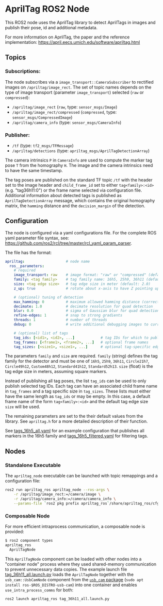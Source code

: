 # AprilTag ROS2 Node

This ROS2 node uses the AprilTag library to detect AprilTags in images and publish their pose, id and additional metadata.

For more information on AprilTag, the paper and the reference implementation: https://april.eecs.umich.edu/software/apriltag.html

## Topics

### Subscriptions:
The node subscribes via a `image_transport::CameraSubscriber` to rectified images on `/apriltag/image_rect`. The set of topic names depends on the type of image transport (parameter `image_transport`) selected (`raw` or `compressed`):
- `/apriltag/image_rect` (`raw`, type: `sensor_msgs/Image`)
- `/apriltag/image_rect/compressed` (`compressed`, type: `sensor_msgs/CompressedImage`)
- `/apriltag/camera_info` (type: `sensor_msgs/CameraInfo`)

### Publisher:
- `/tf` (type: `tf2_msgs/TFMessage`)
- `/apriltag/detections` (type: `apriltag_msgs/AprilTagDetectionArray`)

The camera intrinsics `P` in `CameraInfo` are used to compute the marker tag pose `T` from the homography `H`. The image and the camera intrinsics need to have the same timestamp.

The tag poses are published on the standard TF topic `/tf` with the header set to the image header and `child_frame_id` set to either `tag<family>:<id>` (e.g. "tag36h11:0") or the frame name selected via configuration file. Additional information about detected tags is published as `AprilTagDetectionArray` message, which contains the original homography  matrix, the `hamming` distance and the `decision_margin` of the detection.

## Configuration

The node is configured via a yaml configurations file. For the complete ROS yaml parameter file syntax, see: https://github.com/ros2/rcl/tree/master/rcl_yaml_param_parser.

The file has the format:
```yaml
apriltag:                   # node name
  ros__parameters:
    # required
    image_transport: raw    # image format: "raw" or "compressed" (default: raw)
    family: <tag family>    # tag family name: 16h5, 25h9, 36h11 (default: 36h11)
    size: <tag edge size>   # tag edge size in meter (default: 2.0)
    z_up: true              # rotate about x-axis to have Z pointing upwards (default: false)

    # (optional) tuning of detection
    max_hamming: 0          # maximum allowed hamming distance (corrected bits)
    decimate: 1.0           # decimate resolution for quad detection
    blur: 0.0               # sigma of Gaussian blur for quad detection
    refine-edges: 1         # snap to strong gradients
    threads: 1              # number of threads
    debug: 0                # write additional debugging images to current working directory

    # (optional) list of tags
    tag_ids: [<id1>, <id2>, ...]            # tag IDs for which to publish transform
    tag_frames: [<frame1>, <frame2>, ...]   # optional frame names
    tag_sizes: [<size1>, <size1>, ...]      # optional tag-specific edge size
```

The parameters `family` and `size` are required. `family` (string) defines the tag family for the detector and must be one of `16h5`, `25h9`, `36h11`, `Circle21h7`, `Circle49h12`, `Custom48h12`, `Standard41h12`, `Standard52h13`. `size` (float) is the tag edge size in meters, assuming square markers.

Instead of publishing all tag poses, the list `tag_ids` can be used to only publish selected tag IDs. Each tag can have an associated child frame name in `tag_frames` and a tag specific size in `tag_sizes`. These lists must either have the same length as `tag_ids` or may be empty. In this case, a default frame name of the form `tag<family>:<id>` and the default tag edge size `size` will be used.

The remaining parameters are set to the their default values from the library. See `apriltag.h` for a more detailed description of their function.

See [tags_16h5_all.yaml](cfg/tags_16h5_all.yaml) for an example configuration that publishes all markers in the 16h5 family and [tags_16h5_filtered.yaml](cfg/tags_16h5_filtered.yaml) for filtering tags.

## Nodes

### Standalone Executable

The `apriltag_node` executable can be launched with topic remappings and a configuration file:
```sh
ros2 run apriltag_ros apriltag_node --ros-args \
    -r /apriltag/image_rect:=/camera/image \
    -r /apriltag/camera_info:=/camera/camera_info \
    --params-file `ros2 pkg prefix apriltag_ros`/share/apriltag_ros/cfg/tags_36h11_all.yaml
```

### Composable Node

For more efficient intraprocess communication, a composable node is provided:
```sh
$ ros2 component types
apriltag_ros
  AprilTagNode
```

This `AprilTagNode` component can be loaded with other nodes into a "container node" process where they used shared-memory communication to prevent unnecessary data copies. The example launch file [tag_36h11_all.launch.py](launch//tag_36h11_all.launch.py) loads the `AprilTagNode` together with the `usb_cam::UsbCamNode` component from the [`usb_cam` package](https://github.com/ros-drivers/usb_cam) (`sudo apt install ros-$ROS_DISTRO-usb-cam`) into one container and enables `use_intra_process_comms` for both:
```sh
ros2 launch apriltag_ros tag_36h11_all.launch.py
```
